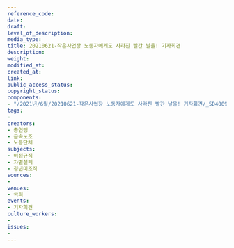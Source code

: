 ```yaml
---
reference_code: 
date: 
draft: 
level_of_description: 
media_type: 
title: 20210621-작은사업장 노동자에게도 사라진 빨간 날을! 기자회견
description: 
weight: 
modified_at: 
created_at: 
link: 
public_access_status: 
copyright_status: 
components:
- "/2021년/6월/20210621-작은사업장 노동자에게도 사라진 빨간 날을! 기자회견/_5D40091.jpg"
tags:
- 
creators:
- 총연맹
- 금속노조
- 노동단체
subjects:
- 비정규직
- 차별철폐
- 청년미조직
sources:
- 
venues:
- 국회
events:
- 기자회견
culture_workers:
- 
issues:
- 
---
```

